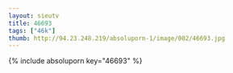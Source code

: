 ```yaml
--- 
layout: sieutv
title: 46693
tags: ["46k"]
thumb: http://94.23.248.219/absoluporn-1/image/002/46693.jpg
---
```

{% include absoluporn key="46693" %} 
